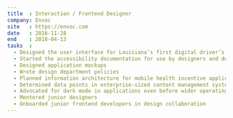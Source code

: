```yaml
---
title  : Interaction / Frontend Designer
company: Envoc
site   : https://envoc.com
date   : 2016-11-28
end    : 2018-04-13
tasks  :
  - Designed the user interface for Louisiana’s first digital driver’s license, seen at LaWallet.com
  - Started the accessibility documentation for use by designers and developers
  - Designed application mockups
  - Wrote design department policies
  - Planned information architecture for mobile health incentive applications
  - Determined data points in enterprise-sized content management systems (CMS) 
  - Advocated for dark mode in applications even before wider operating support support
  - Mentored junior designers
  - Onboarded junior frontend developers in design collaboration
---
```

